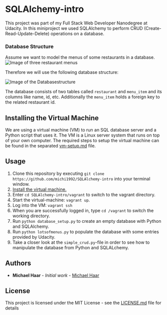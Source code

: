 # SQLAlchemy-intro
This project was part of my Full Stack Web Developer Nanodegree at Udacity. In this miniproject we used SQLAlchemy to perform CRUD (Create-Read-Update-Delete) operations on a database.

### Database Structure
Assume we want to model the menus of some restaurants in a database.
![Image of three restaurant menus](https://github.com/michi1992/SQLAlchemy-intro/blob/master/images_for_readme/overview.png)

Therefore we will use the following database structure:

![Image of the Databasestructure](https://github.com/michi1992/SQLAlchemy-intro/blob/master/images_for_readme/database_structure.png)

The database consists of two tables called ``restaurant`` and ``menu_item`` and its columns like name, id, etc. Additionally the ``menu_item`` holds a foreign key to the related restaurant id.

## Installing the Virtual Machine
We are using a virtual machine (VM) to run an SQL database server and a Python script that uses it. The VM is a Linux server system that runs on top of your own computer. The required steps to setup the virtual machine can be found in the separated [vm-setup.md](https://github.com/michi1992/SQLAlchemy-intro/blob/master/vm-setup.md) file.


## Usage
1. Clone this repository by executing ``git clone https://github.com/michi1992/SQLAlchemy-intro`` into your terminal window.
2. [Install the virtual machine.](https://github.com/michi1992/SQLAlchemy-intro/blob/master/vm-setup.md)
3. Enter ``cd SQLAlchemy-intro/vagrant`` to switch to the vagrant directory.
4. Start the virtual-machine: ``vagrant up``.
5. Log into the VM: ``vagrant ssh``
6. When you are successfully logged in, type ``cd /vagrant`` to switch the working directory.
7. Run ``python database_setup.py`` to create an empty database with Python and SQLAlchemy.
8. Run ``python lotsofmenus.py`` to populate the database with some entries provided by Udacity.
9. Take a closer look at the ``simple_crud.py``-file in order to see how to manipulate the database from Python and SQLALchemy.

## Authors

* **Michael Haar** - *Initial work* - [Michael Haar](https://github.com/michi1992)


## License

This project is licensed under the MIT License - see the [LICENSE.md](https://github.com/michi1992/database-logs-analysis/blob/master/LICENSE) file for details
